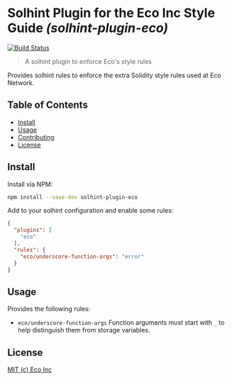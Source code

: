# Solhint Plugin for the Eco Inc Style Guide _(solhint-plugin-eco)_
[![Build Status](https://travis-ci.com/eco/solhint-plugin-eco.svg?branch=master)](https://travis-ci.com/eco/solhint-plugin-eco)
> A solhint plugin to enforce Eco's style rules

Provides solhint rules to enforce the extra Solidity style rules used at Eco
Network.

## Table of Contents
 - [Install](#install)
 - [Usage](#usage)
 - [Contributing](#contributing)
 - [License](#license)

## Install
Install via NPM:
```bash
npm install --save-dev solhint-plugin-eco
```

Add to your solhint configuration and enable some rules:
```json
{
  "plugins": [
    "eco"
  ],
  "rules": {
    "eco/underscore-function-args": "error"
  }
}
```

## Usage
Provides the following rules:
 - `eco/underscore-function-args`
   Function arguments must start with `_` to help distinguish them from storage
   variables.

## License
[MIT (c) Eco Inc](./LICENSE)

